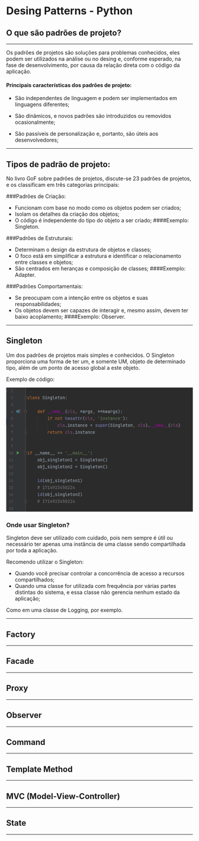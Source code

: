 # Desing  Patterns - Python

## O que são padrões de projeto?

---
Os padrões de projetos são soluções para problemas conhecidos, eles podem ser utilizados
na análise ou no desing e, conforme esperado, na fase de desenvolvimento, por causa da relação direta com o código da aplicação.

#### Principais características dos padrões de projeto:
- São independentes de linguagem e podem ser implementados em linguagens diferentes;

- São dinâmicos, e novos padrões são introduzidos ou removidos ocasionalmente;

- São passíveis de personalização e, portanto, são úteis aos desenvolvedores;
---
## Tipos de padrão de projeto:

No livro GoF sobre padrões de projetos, discute-se 23 padrões de projetos, e os classificam em 
três categorias principais:

###Padrões de Criação:
- Funcionam com base no modo como os objetos podem ser criados;
- Isolam os detalhes da criação dos objetos;
- O código é independente do tipo do objeto a ser criado;
####Exemplo: Singleton.

###Padrões de Estruturais:
- Determinam o design da estrutura de objetos e classes;
- O foco está em simplificar a estrutura e identificar o relacionamento entre classes e objetos;
- São centrados em heranças e composição de classes;
####Exemplo: Adapter.

###Padrões Comportamentais:
- Se preocupam com a intenção entre os objetos e suas responsabilidades;
- Os objetos devem ser capazes de interagir e, mesmo assim, devem ter baixo acoplamento;
####Exemplo: Observer.

---

## Singleton

Um dos padrões de projetos mais simples e conhecidos.
O Singleton proporciona uma forma de ter um, e somente UM, 
objeto de determinado tipo,
além de um ponto de acesso global a este objeto.

Exemplo de código:

![img.png](images/singleton_img.png)

### Onde usar Singleton?
Singleton deve ser utilizado com cuidado, pois nem sempre é útil ou necessário ter 
apenas uma instância de uma classe sendo compartilhada por toda a aplicação.

Recomendo utilizar o Singleton:

- Quando você precisar controlar a concorrência de acesso a recursos compartilhados;
- Quando uma classe for utilizada com frequência por várias partes distintas do sistema, 
e essa classe não gerencia nenhum estado da aplicação;
  
Como em uma classe de Logging, por exemplo.

---

## Factory

---

## Facade

---

## Proxy

---

## Observer

---

## Command

---

## Template Method

---

## MVC (Model-View-Controller)

---

## State

---